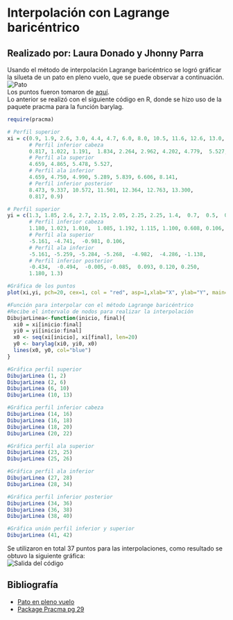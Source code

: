 # Interpolación con Lagrange baricéntrico
## Realizado por: Laura Donado y Jhonny Parra

Usando el método de interpolación Lagrange baricéntrico se logró gráficar la silueta de un pato en pleno vuelo, que se puede observar a continuación.  
![Pato](https://github.com/donadol/analisis_numerico_1826/blob/master/Interpolacion/pato1.png)  
Los puntos fueron tomaron de [aquí](http://blog.espol.edu.ec/matg1013/pato-en-pleno-vuelo/).  
Lo anterior se realizó con el siguiente código en R, donde se hizo uso de la paquete pracma para la función barylag.
```r
require(pracma)

# Perfil superior
xi = c(0.9, 1.9, 2.6, 3.0, 4.4, 4.7, 6.0, 8.0, 10.5, 11.6, 12.6, 13.0, 13.3,
       # Perfil inferior cabeza
       0.817, 1.022, 1.191,  1.834, 2.264, 2.962, 4.202, 4.779,  5.527,
       # Perfil ala superior
       4.659, 4.865, 5.478, 5.527,
       # Perfil ala inferior
       4.659, 4.750, 4.990, 5.289, 5.839, 6.606, 8.141, 
       # Perfil inferior posterior
       8.473, 9.337, 10.572, 11.501, 12.364, 12.763, 13.300,
       0.817, 0.9)

# Perfil superior 
yi = c(1.3, 1.85, 2.6, 2.7, 2.15, 2.05, 2.25, 2.25, 1.4,  0.7,  0.5,  0.4,  0.25,
       # Perfil inferior cabeza    
       1.180, 1.023, 1.010,  1.085, 1.192, 1.115, 1.100, 0.608, 0.106,
       # Perfil ala superior
       -5.161, -4.741,  -0.981, 0.106,
       # Perfil ala inferior
       -5.161, -5.259, -5.284, -5.268,  -4.982,  -4.286, -1.138, 
       # Perfil inferior posterior
       -0.434,  -0.494,  -0.005, -0.085,  0.093, 0.120, 0.250,
       1.180, 1.3)

#Gráfica de los puntos
plot(xi,yi, pch=20, cex=1, col = "red", asp=1,xlab="X", ylab="Y", main="Pato")

#Función para interpolar con el método Lagrange baricéntrico
#Recibe el intervalo de nodos para realizar la interpolación
DibujarLinea<-function(inicio, final){
  xi0 = xi[inicio:final]
  yi0 = yi[inicio:final]
  x0 <- seq(xi[inicio], xi[final], len=20)
  y0 <- barylag(xi0, yi0, x0)
  lines(x0, y0, col="blue")
}

#Gráfica perfil superior
DibujarLinea (1, 2)
DibujarLinea (2, 6)
DibujarLinea (6, 10)
DibujarLinea (10, 13)

#Gráfica perfil inferior cabeza
DibujarLinea (14, 16)
DibujarLinea (16, 18)
DibujarLinea (18, 20)
DibujarLinea (20, 22)

#Gráfica perfil ala superior
DibujarLinea (23, 25)
DibujarLinea (25, 26)

#Gráfica perfil ala inferior
DibujarLinea (27, 28)
DibujarLinea (28, 34)

#Gráfica perfil inferior posterior
DibujarLinea (34, 36)
DibujarLinea (36, 38)
DibujarLinea (38, 40)

#Gráfica unión perfil inferior y superior
DibujarLinea (41, 42)
```  
Se utilizaron en total 37 puntos para las interpolaciones, como resultado se obtuvo la siguiente gráfica:  
![Salida del código](https://github.com/donadol/analisis_numerico_1826/blob/master/Interpolacion/pato.png) 
  
## Bibliografía
- [Pato en pleno vuelo](http://blog.espol.edu.ec/matg1013/pato-en-pleno-vuelo/)  
- [Package Pracma pg 29](https://cran.r-project.org/web/packages/pracma/pracma.pdf)
